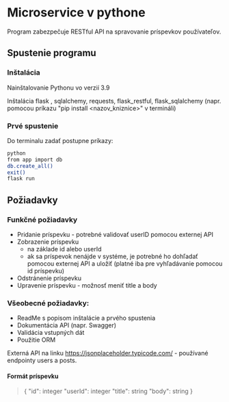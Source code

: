 # Microservice v pythone
 Program zabezpečuje RESTful API na spravovanie príspevkov používateľov.

## Spustenie programu
### Inštalácia
 Nainštalovanie Pythonu vo verzií 3.9
 
 Inštalácia flask , sqlalchemy, requests, flask_restful, flask_sqlalchemy (napr. pomocou príkazu "pip install <nazov_kniznice>" v termináli)

### Prvé spustenie
Do terminalu zadať postupne príkazy:
```sh
python
from app import db
db.create_all()
exit()
flask run
```
## Požiadavky

### Funkčné požiadavky
- Pridanie príspevku - potrebné validovať userID pomocou externej API
- Zobrazenie príspevku
   - na základe id alebo userId
   - ak sa príspevok nenájde v systéme, je potrebné ho dohľadať pomocou externej API a uložiť (platné iba pre vyhľadávanie pomocou id príspevku)
- Odstránenie príspevku
- Upravenie príspevku - možnosť meniť title a body

### Všeobecné požiadavky:
- ReadMe s popisom inštalácie a prvého spustenia
- Dokumentácia API (napr. Swagger)
- Validácia vstupných dát
- Použitie ORM

Externá API na linku https://jsonplaceholder.typicode.com/ - používané endpointy users a posts.

 #### Formát príspevku
>{
>       "id": integer
>       "userId": integer
>        "title": string
>       "body": string
>}
